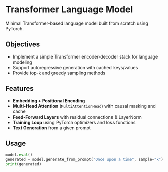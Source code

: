 # Transformer Language Model

Minimal Transformer-based language model built from scratch using PyTorch.

## Objectives
- Implement a simple Transformer encoder-decoder stack for language modeling
- Support autoregressive generation with cached keys/values
- Provide top-k and greedy sampling methods

## Features
- **Embedding + Positional Encoding**
- **Multi-Head Attention** (`MultiAttentionHead`) with causal masking and cache
- **Feed-Forward Layers** with residual connections & LayerNorm
- **Training Loop** using PyTorch optimizers and loss functions
- **Text Generation** from a given prompt

## Usage
```python
model.eval()
generated = model.generate_from_prompt("Once upon a time", sample="k")
print(generated)

